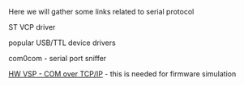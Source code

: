 Here we will gather some links related to serial protocol

ST VCP driver

popular USB/TTL device drivers

com0com - serial port sniffer

[HW VSP - COM over TCP/IP](http://www.hw-group.com/products/hw_vsp/index_en.html) - this is needed for firmware simulation 
